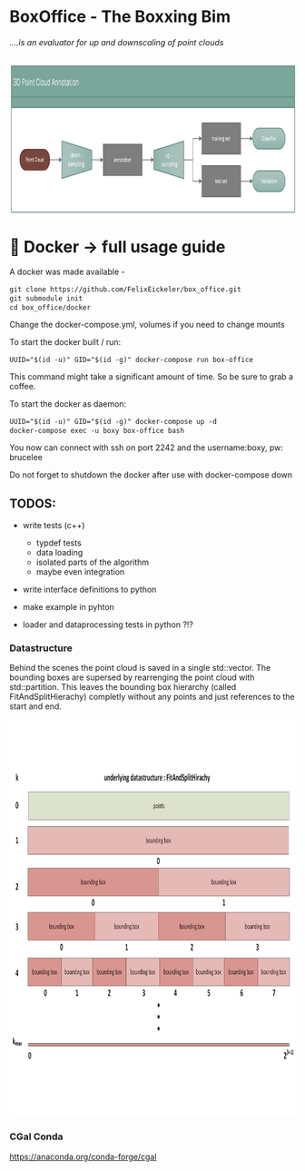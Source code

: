 # BoxOffice - The Boxxing Bim 

###### ....is an evaluator for up and downscaling of point clouds
[comment]: <>
<img src="/docs/overview_paper.png" height="260">

# :whale2: Docker -> full usage guide
A docker was made available - 

```
git clone https://github.com/FelixEickeler/box_office.git
git submodule init
cd box_office/docker
```
Change the docker-compose.yml, volumes if you need to change mounts

To start the docker built  / run:
```
UUID="$(id -u)" GID="$(id -g)" docker-compose run box-office
```
This command might take a significant amount of time. So be sure to grab a coffee.

To start the docker as daemon:
```
UUID="$(id -u)" GID="$(id -g)" docker-compose up -d
docker-compose exec -u boxy box-office bash
```

You now can connect with ssh on port 2242 and the username:boxy, pw: brucelee

Do not forget to shutdown the docker after use with docker-compose down


## TODOS:
* write tests (c++) 
    * typdef tests
    * data loading 
    * isolated parts of the algorithm
    * maybe even integration
    
* write interface definitions to python
* make example in pyhton 
* loader and dataprocessing tests in python ?!?

### Datastructure
Behind the scenes the point cloud is saved in a single std::vector. The bounding boxes are supersed by rearrenging the 
point cloud with std::partition. This leaves the bounding box hierarchy (called FitAndSplitHierachy) completly without any points and just references to the start and end.

[comment]: <> (![]&#40;/docs/bounding_hirachie.png&#41;)
<img src="/docs/bounding_hirachie.png" height="700">

### CGal Conda
https://anaconda.org/conda-forge/cgal